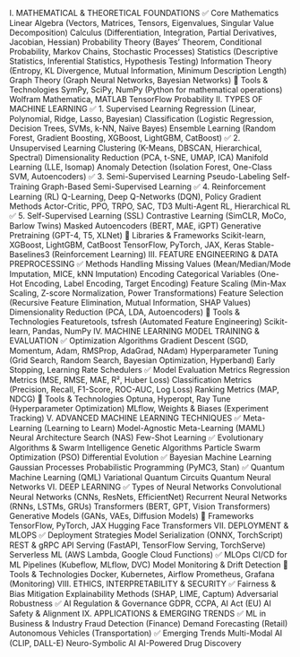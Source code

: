 I. MATHEMATICAL & THEORETICAL FOUNDATIONS
✅ Core Mathematics
Linear Algebra (Vectors, Matrices, Tensors, Eigenvalues, Singular Value Decomposition)
Calculus (Differentiation, Integration, Partial Derivatives, Jacobian, Hessian)
Probability Theory (Bayes’ Theorem, Conditional Probability, Markov Chains, Stochastic Processes)
Statistics (Descriptive Statistics, Inferential Statistics, Hypothesis Testing)
Information Theory (Entropy, KL Divergence, Mutual Information, Minimum Description Length)
Graph Theory (Graph Neural Networks, Bayesian Networks)
🔧 Tools & Technologies
SymPy, SciPy, NumPy (Python for mathematical operations)
Wolfram Mathematica, MATLAB
TensorFlow Probability
II. TYPES OF MACHINE LEARNING
✅ 1. Supervised Learning
Regression (Linear, Polynomial, Ridge, Lasso, Bayesian)
Classification (Logistic Regression, Decision Trees, SVMs, k-NN, Naïve Bayes)
Ensemble Learning (Random Forest, Gradient Boosting, XGBoost, LightGBM, CatBoost)
✅ 2. Unsupervised Learning
Clustering (K-Means, DBSCAN, Hierarchical, Spectral)
Dimensionality Reduction (PCA, t-SNE, UMAP, ICA)
Manifold Learning (LLE, Isomap)
Anomaly Detection (Isolation Forest, One-Class SVM, Autoencoders)
✅ 3. Semi-Supervised Learning
Pseudo-Labeling
Self-Training
Graph-Based Semi-Supervised Learning
✅ 4. Reinforcement Learning (RL)
Q-Learning, Deep Q-Networks (DQN), Policy Gradient Methods
Actor-Critic, PPO, TRPO, SAC, TD3
Multi-Agent RL, Hierarchical RL
✅ 5. Self-Supervised Learning (SSL)
Contrastive Learning (SimCLR, MoCo, Barlow Twins)
Masked Autoencoders (BERT, MAE, iGPT)
Generative Pretraining (GPT-4, T5, XLNet)
🔧 Libraries & Frameworks
Scikit-learn, XGBoost, LightGBM, CatBoost
TensorFlow, PyTorch, JAX, Keras
Stable-Baselines3 (Reinforcement Learning)
III. FEATURE ENGINEERING & DATA PREPROCESSING
✅ Methods
Handling Missing Values (Mean/Median/Mode Imputation, MICE, kNN Imputation)
Encoding Categorical Variables (One-Hot Encoding, Label Encoding, Target Encoding)
Feature Scaling (Min-Max Scaling, Z-score Normalization, Power Transformations)
Feature Selection (Recursive Feature Elimination, Mutual Information, SHAP Values)
Dimensionality Reduction (PCA, LDA, Autoencoders)
🔧 Tools & Technologies
Featuretools, tsfresh (Automated Feature Engineering)
Scikit-learn, Pandas, NumPy
IV. MACHINE LEARNING MODEL TRAINING & EVALUATION
✅ Optimization Algorithms
Gradient Descent (SGD, Momentum, Adam, RMSProp, AdaGrad, NAdam)
Hyperparameter Tuning (Grid Search, Random Search, Bayesian Optimization, Hyperband)
Early Stopping, Learning Rate Schedulers
✅ Model Evaluation Metrics
Regression Metrics (MSE, RMSE, MAE, R², Huber Loss)
Classification Metrics (Precision, Recall, F1-Score, ROC-AUC, Log Loss)
Ranking Metrics (MAP, NDCG)
🔧 Tools & Technologies
Optuna, Hyperopt, Ray Tune (Hyperparameter Optimization)
MLflow, Weights & Biases (Experiment Tracking)
V. ADVANCED MACHINE LEARNING TECHNIQUES
✅ Meta-Learning (Learning to Learn)
Model-Agnostic Meta-Learning (MAML)
Neural Architecture Search (NAS)
Few-Shot Learning
✅ Evolutionary Algorithms & Swarm Intelligence
Genetic Algorithms
Particle Swarm Optimization (PSO)
Differential Evolution
✅ Bayesian Machine Learning
Gaussian Processes
Probabilistic Programming (PyMC3, Stan)
✅ Quantum Machine Learning (QML)
Variational Quantum Circuits
Quantum Neural Networks
VI. DEEP LEARNING
✅ Types of Neural Networks
Convolutional Neural Networks (CNNs, ResNets, EfficientNet)
Recurrent Neural Networks (RNNs, LSTMs, GRUs)
Transformers (BERT, GPT, Vision Transformers)
Generative Models (GANs, VAEs, Diffusion Models)
🔧 Frameworks
TensorFlow, PyTorch, JAX
Hugging Face Transformers
VII. DEPLOYMENT & MLOPS
✅ Deployment Strategies
Model Serialization (ONNX, TorchScript)
REST & gRPC API Serving (FastAPI, TensorFlow Serving, TorchServe)
Serverless ML (AWS Lambda, Google Cloud Functions)
✅ MLOps
CI/CD for ML Pipelines (Kubeflow, MLflow, DVC)
Model Monitoring & Drift Detection
🔧 Tools & Technologies
Docker, Kubernetes, Airflow
Prometheus, Grafana (Monitoring)
VIII. ETHICS, INTERPRETABILITY & SECURITY
✅ Fairness & Bias Mitigation
Explainability Methods (SHAP, LIME, Captum)
Adversarial Robustness
✅ AI Regulation & Governance
GDPR, CCPA, AI Act (EU)
AI Safety & Alignment
IX. APPLICATIONS & EMERGING TRENDS
✅ ML in Business & Industry
Fraud Detection (Finance)
Demand Forecasting (Retail)
Autonomous Vehicles (Transportation)
✅ Emerging Trends
Multi-Modal AI (CLIP, DALL-E)
Neuro-Symbolic AI
AI-Powered Drug Discovery
